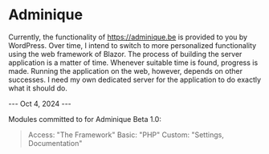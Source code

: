 # Adminique

Currently, the functionality of https://adminique.be is provided to you by WordPress. Over time, I intend to switch to more personalized functionality using the web framework of Blazor. The process of building the server application is a matter of time. Whenever suitable time is found, progress is made. Running the application on the web, however, depends on other successes. I need my own dedicated server for the application to do exactly what it should do. 

--- Oct 4, 2024 --- 

Modules committed to for Adminique Beta 1.0: 
> Access: "The Framework"
> Basic: "PHP"
> Custom: "Settings, Documentation"